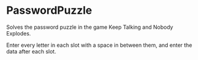 # PasswordPuzzle
Solves the password puzzle in the game Keep Talking and Nobody Explodes.

Enter every letter in each slot with a space in between them, and enter the data after each slot.
